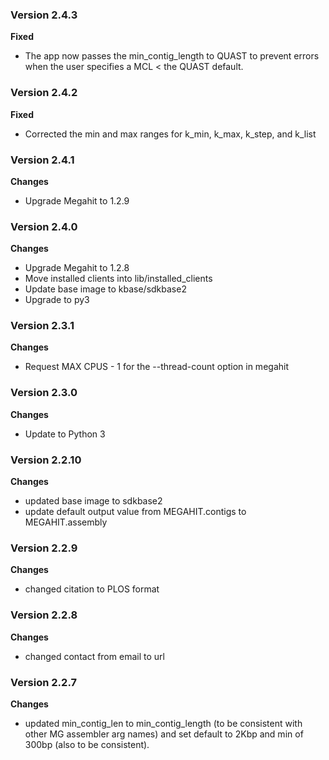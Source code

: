 ### Version 2.4.3
__Fixed__
- The app now passes the min_contig_length to QUAST to prevent errors when the user specifies a
  MCL < the QUAST default.

### Version 2.4.2
__Fixed__
- Corrected the min and max ranges for k_min, k_max, k_step, and k_list

### Version 2.4.1
__Changes__
- Upgrade Megahit to 1.2.9

### Version 2.4.0
__Changes__
- Upgrade Megahit to 1.2.8
- Move installed clients into lib/installed_clients
- Update base image to kbase/sdkbase2
- Upgrade to py3

### Version 2.3.1
__Changes__
- Request MAX CPUS - 1 for the --thread-count option in megahit

### Version 2.3.0
__Changes__
- Update to Python 3

### Version 2.2.10
__Changes__
- updated base image to sdkbase2
- update default output value from MEGAHIT.contigs to MEGAHIT.assembly

### Version 2.2.9
__Changes__
- changed citation to PLOS format

### Version 2.2.8
__Changes__
- changed contact from email to url

### Version 2.2.7
__Changes__
- updated min_contig_len to min_contig_length (to be consistent with other MG assembler arg names) and set default to 2Kbp and min of 300bp (also to be consistent).
